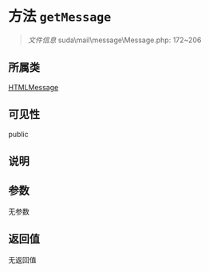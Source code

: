 # 方法 `getMessage`

> *文件信息* suda\mail\message\Message.php: 172~206

## 所属类 

[HTMLMessage](../HTMLMessage.md)

## 可见性

public

## 说明



## 参数


无参数


## 返回值

无返回值
